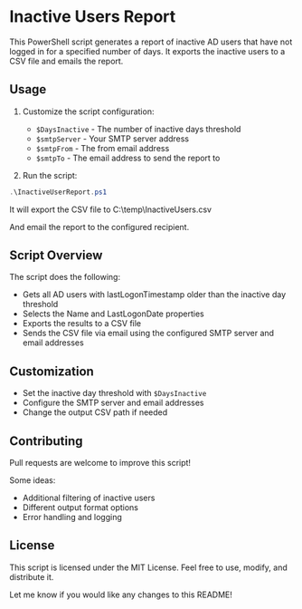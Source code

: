 # Inactive Users Report

This PowerShell script generates a report of inactive AD users that have not logged in for a specified number of days. It exports the inactive users to a CSV file and emails the report.

## Usage

1. Customize the script configuration:
   - `$DaysInactive` - The number of inactive days threshold  
   - `$smtpServer` - Your SMTP server address
   - `$smtpFrom` - The from email address
   - `$smtpTo` - The email address to send the report to
   
2. Run the script:

```powershell  
.\InactiveUserReport.ps1
```

It will export the CSV file to C:\temp\InactiveUsers.csv

And email the report to the configured recipient. 

## Script Overview

The script does the following:

- Gets all AD users with lastLogonTimestamp older than the inactive day threshold
- Selects the Name and LastLogonDate properties  
- Exports the results to a CSV file
- Sends the CSV file via email using the configured SMTP server and email addresses

## Customization

- Set the inactive day threshold with `$DaysInactive` 
- Configure the SMTP server and email addresses
- Change the output CSV path if needed

## Contributing

Pull requests are welcome to improve this script! 

Some ideas:

- Additional filtering of inactive users
- Different output format options  
- Error handling and logging

## License

This script is licensed under the MIT License. Feel free to use, modify, and distribute it.

Let me know if you would like any changes to this README!
